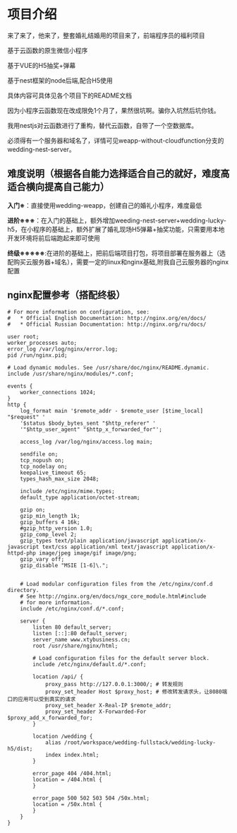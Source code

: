 # 项目介绍

来了来了，他来了，整套婚礼结婚用的项目来了，前端程序员的福利项目

基于云函数的原生微信小程序

基于VUE的H5抽奖+弹幕

基于nest框架的node后端,配合H5使用

具体内容可具体见各个项目下的README文档

因为小程序云函数现在改成限免1个月了，果然很坑啊。骗你入坑然后坑你钱。

我用nestjs对云函数进行了重构，替代云函数，自带了一个空数据库。

必须得有一个服务器和域名了，详情可见weapp-without-cloudfunction分支的wedding-nest-server。

## 难度说明（根据各自能力选择适合自己的就好，难度高适合横向提高自己能力）

**入门※**：直接使用wedding-weapp，创建自己的婚礼小程序，难度最低

**进阶※※※**：在入门的基础上，额外增加weeding-nest-server+wedding-lucky-h5，在小程序的基础上，额外扩展了婚礼现场H5弹幕+抽奖功能，只需要用本地开发环境将前后端跑起来即可使用

**终级※※※※※**:在进阶的基础上，把前后端项目打包，将项目部署在服务器上（选配购买云服务器+域名），需要一定的linux和nginx基础,附我自己云服务器的nginx配置

## nginx配置参考（搭配终极）
```nginx
# For more information on configuration, see:
#   * Official English Documentation: http://nginx.org/en/docs/
#   * Official Russian Documentation: http://nginx.org/ru/docs/

user root;
worker_processes auto;
error_log /var/log/nginx/error.log;
pid /run/nginx.pid;

# Load dynamic modules. See /usr/share/doc/nginx/README.dynamic.
include /usr/share/nginx/modules/*.conf;

events {
    worker_connections 1024;
}
http {
    log_format main '$remote_addr - $remote_user [$time_local] "$request" '
    '$status $body_bytes_sent "$http_referer" '
    '"$http_user_agent" "$http_x_forwarded_for"';

    access_log /var/log/nginx/access.log main;

    sendfile on;
    tcp_nopush on;
    tcp_nodelay on;
    keepalive_timeout 65;
    types_hash_max_size 2048;

    include /etc/nginx/mime.types;
    default_type application/octet-stream;

    gzip on;
    gzip_min_length 1k;
    gzip_buffers 4 16k;
    #gzip_http_version 1.0;
    gzip_comp_level 2;
    gzip_types text/plain application/javascript application/x-javascript text/css application/xml text/javascript application/x-httpd-php image/jpeg image/gif image/png;
    gzip_vary off;
    gzip_disable "MSIE [1-6]\.";


    # Load modular configuration files from the /etc/nginx/conf.d directory.
    # See http://nginx.org/en/docs/ngx_core_module.html#include
    # for more information.
    include /etc/nginx/conf.d/*.conf;

    server {
        listen 80 default_server;
        listen [::]:80 default_server;
        server_name www.xtybusiness.cn;
        root /usr/share/nginx/html;

        # Load configuration files for the default server block.
        include /etc/nginx/default.d/*.conf;

        location /api/ {
            proxy_pass http://127.0.0.1:3000/; # 转发规则
            proxy_set_header Host $proxy_host; # 修改转发请求头，让8080端口的应用可以受到真实的请求
            proxy_set_header X-Real-IP $remote_addr;
            proxy_set_header X-Forwarded-For $proxy_add_x_forwarded_for;
        }

        location /wedding {
            alias /root/workspace/wedding-fullstack/wedding-lucky-h5/dist;
            index index.html;
        }

        error_page 404 /404.html;
        location = /404.html {
        }

        error_page 500 502 503 504 /50x.html;
        location = /50x.html {
        }
    }
}

```
